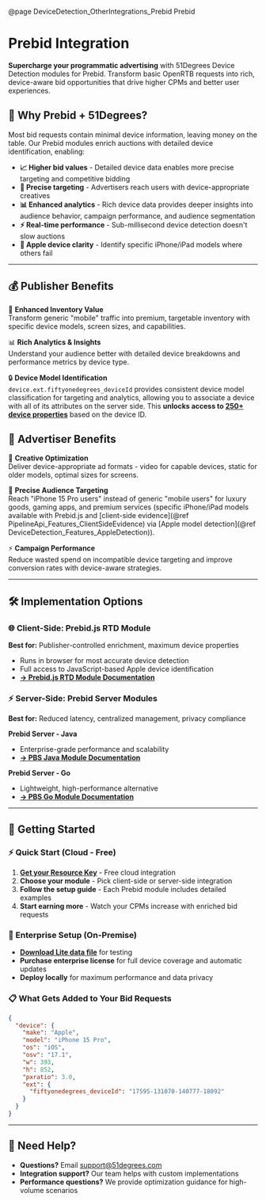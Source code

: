 @page DeviceDetection_OtherIntegrations_Prebid Prebid

# Prebid Integration

**Supercharge your programmatic advertising** with 51Degrees Device Detection modules for Prebid. Transform basic OpenRTB requests into rich, device-aware bid opportunities that drive higher CPMs and better user experiences.

## 🚀 Why Prebid + 51Degrees?

Most bid requests contain minimal device information, leaving money on the table. Our Prebid modules enrich auctions with detailed device identification, enabling:

- **📈 Higher bid values** - Detailed device data enables more precise targeting and competitive bidding
- **🎯 Precise targeting** - Advertisers reach users with device-appropriate creatives  
- **📊 Enhanced analytics** - Rich device data provides deeper insights into audience behavior, campaign performance, and audience segmentation
- **⚡ Real-time performance** - Sub-millisecond device detection doesn't slow auctions
- **🍎 Apple device clarity** - Identify specific iPhone/iPad models where others fail

---

## 💰 Publisher Benefits

🎯 **Enhanced Inventory Value**  
Transform generic "mobile" traffic into premium, targetable inventory with specific device models, screen sizes, and capabilities.

📊 **Rich Analytics & Insights**  
Understand your audience better with detailed device breakdowns and performance metrics by device type.

🔒 **Device Model Identification**  
`device.ext.fiftyonedegrees_deviceId` provides consistent device model classification for targeting and analytics, allowing you to associate a device with all of its attributes on the server side. This **unlocks access to [250+ device properties](https://51degrees.com/developers/property-dictionary)** based on the device ID.

## 🎨 Advertiser Benefits

🎪 **Creative Optimization**  
Deliver device-appropriate ad formats - video for capable devices, static for older models, optimal sizes for screens.

🧭 **Precise Audience Targeting**  
Reach "iPhone 15 Pro users" instead of generic "mobile users" for luxury goods, gaming apps, and premium services (specific iPhone/iPad models available with Prebid.js and [client-side evidence](@ref PipelineApi_Features_ClientSideEvidence) via [Apple model detection](@ref DeviceDetection_Features_AppleDetection)).

⚡ **Campaign Performance**  
Reduce wasted spend on incompatible device targeting and improve conversion rates with device-aware strategies.

---

## 🛠️ Implementation Options

### 🌐 Client-Side: Prebid.js RTD Module
**Best for:** Publisher-controlled enrichment, maximum device properties
- Runs in browser for most accurate device detection
- Full access to JavaScript-based Apple device identification
- **[→ Prebid.js RTD Module Documentation](https://docs.prebid.org/dev-docs/modules/51DegreesRtdProvider.html)**

### ⚡ Server-Side: Prebid Server Modules  
**Best for:** Reduced latency, centralized management, privacy compliance

**Prebid Server - Java**
- Enterprise-grade performance and scalability
- **[→ PBS Java Module Documentation](https://docs.prebid.org/prebid-server/pbs-modules/51degrees-device-detection.html)**

**Prebid Server - Go**  
- Lightweight, high-performance alternative
- **[→ PBS Go Module Documentation](https://docs.prebid.org/prebid-server/pbs-modules/51degrees-device-detection.html)**

---

## 🚀 Getting Started

### ⚡ Quick Start (Cloud - Free)
1. **[Get your Resource Key](https://configure.51degrees.com)** - Free cloud integration
2. **Choose your module** - Pick client-side or server-side integration  
3. **Follow the setup guide** - Each Prebid module includes detailed examples
4. **Start earning more** - Watch your CPMs increase with enriched bid requests

### 🏢 Enterprise Setup (On-Premise)
- **[Download Lite data file](https://github.com/51Degrees/device-detection-data)** for testing
- **Purchase enterprise license** for full device coverage and automatic updates
- **Deploy locally** for maximum performance and data privacy

### 📋 What Gets Added to Your Bid Requests

```json
{
  "device": {
    "make": "Apple",
    "model": "iPhone 15 Pro", 
    "os": "iOS",
    "osv": "17.1",
    "w": 393,
    "h": 852,
    "pxratio": 3.0,
    "ext": {
      "fiftyonedegrees_deviceId": "17595-131070-140777-18092"
    }
  }
}
```

---

## 💬 Need Help?

- **Questions?** Email [support@51degrees.com](mailto:support@51degrees.com)
- **Integration support?** Our team helps with custom implementations
- **Performance questions?** We provide optimization guidance for high-volume scenarios
